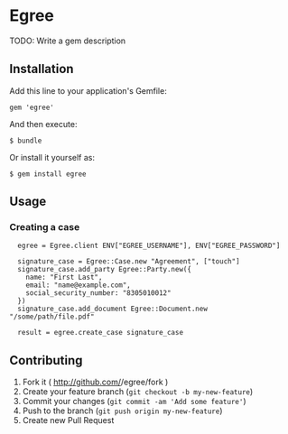 # Egree

TODO: Write a gem description

## Installation

Add this line to your application's Gemfile:

    gem 'egree'

And then execute:

    $ bundle

Or install it yourself as:

    $ gem install egree

## Usage

### Creating a case

```
  egree = Egree.client ENV["EGREE_USERNAME"], ENV["EGREE_PASSWORD"]

  signature_case = Egree::Case.new "Agreement", ["touch"]
  signature_case.add_party Egree::Party.new({
    name: "First Last",
    email: "name@example.com",
    social_security_number: "8305010012"
  })
  signature_case.add_document Egree::Document.new "/some/path/file.pdf"

  result = egree.create_case signature_case
```

## Contributing

1. Fork it ( http://github.com/<my-github-username>/egree/fork )
2. Create your feature branch (`git checkout -b my-new-feature`)
3. Commit your changes (`git commit -am 'Add some feature'`)
4. Push to the branch (`git push origin my-new-feature`)
5. Create new Pull Request

